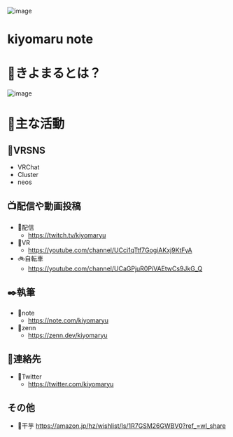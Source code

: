 ![image](https://user-images.githubusercontent.com/24783202/197696902-38eae996-485d-4159-9bc4-d477bb1fb4a6.png)

# kiyomaru note

# 🤔きよまるとは？
![image](https://user-images.githubusercontent.com/24783202/197695150-51754827-01c8-4caa-bd45-09e7d413f33a.png)

# 🚩主な活動


## 🎈VRSNS
- VRChat
- Cluster
- neos

## 📺配信や動画投稿
- 🍇配信
  - https://twitch.tv/kiyomaryu
- 🍓VR
  - https://youtube.com/channel/UCci1qTtf7GogiAKxj9KtFyA
- 🚲自転車
  - https://youtube.com/channel/UCaGPjuR0PiVAEtwCs9JkG_Q

## ✒️執筆
- 📗note
  - https://note.com/kiyomaryu
- 📓zenn
  - https://zenn.dev/kiyomaryu

## 📱連絡先
- 🐔Twitter
  - https://twitter.com/kiyomaryu

## その他
- 🍠干芋
https://amazon.jp/hz/wishlist/ls/1R7GSM26GWBV0?ref_=wl_share
